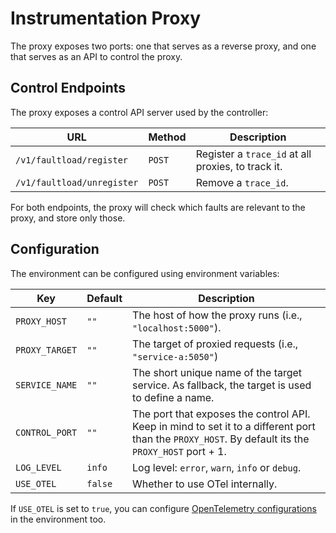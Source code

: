 # Instrumentation Proxy

The proxy exposes two ports: one that serves as a reverse proxy, and one that serves as an API to control the proxy.

## Control Endpoints
The proxy exposes a control API server used by the controller:

| URL | Method | Description |
| --- | ------ | ----------- |
| `/v1/faultload/register` | `POST`  | Register a `trace_id` at all proxies, to track it.
| `/v1/faultload/unregister` | `POST`  | Remove a `trace_id`.

For both endpoints, the proxy will check which faults are relevant to the proxy, and store only those.

## Configuration

The environment can be configured using environment variables:

| Key | Default | Description |
| --- | ------ | ----------- |
| `PROXY_HOST` | `""`  | The host of how the proxy runs (i.e., `"localhost:5000"`).
| `PROXY_TARGET` | `""`  | The target of proxied requests (i.e., `"service-a:5050"`)
| `SERVICE_NAME` | `""`  | The short unique name of the target service. As fallback, the target is used to define a name.
| `CONTROL_PORT` | `""`  | The port that exposes the control API. Keep in mind to set it to a different port than the `PROXY_HOST`. By default its the `PROXY_HOST` port + 1.
| `LOG_LEVEL` | `info`  | Log level:  `error`, `warn`, `info` or `debug`.
| `USE_OTEL` | `false`  | Whether to use OTel internally.

If `USE_OTEL` is set to `true`, you can configure [OpenTelemetry configurations](https://opentelemetry.io/docs/specs/otel/configuration/sdk-environment-variables/) in the environment too.
